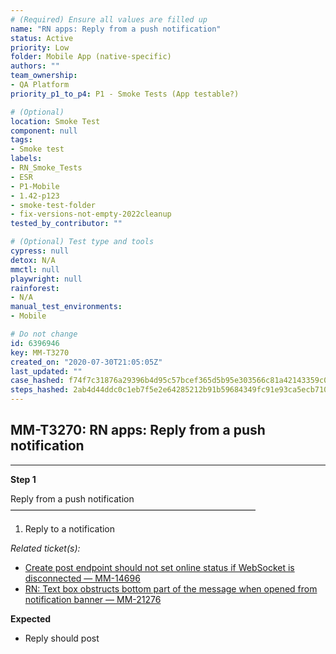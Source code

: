 ```yaml
---
# (Required) Ensure all values are filled up
name: "RN apps: Reply from a push notification"
status: Active
priority: Low
folder: Mobile App (native-specific)
authors: ""
team_ownership: 
- QA Platform
priority_p1_to_p4: P1 - Smoke Tests (App testable?)

# (Optional)
location: Smoke Test
component: null
tags:
- Smoke test
labels: 
- RN_Smoke_Tests
- ESR
- P1-Mobile
- 1.42-p123
- smoke-test-folder
- fix-versions-not-empty-2022cleanup
tested_by_contributor: ""

# (Optional) Test type and tools
cypress: null
detox: N/A
mmctl: null
playwright: null
rainforest: 
- N/A
manual_test_environments:
- Mobile

# Do not change
id: 6396946
key: MM-T3270
created_on: "2020-07-30T21:05:05Z"
last_updated: ""
case_hashed: f74f7c31876a29396b4d95c57bcef365d5b95e303566c81a42143359c00a69c4b948afe179228eb32afe69f6b751414e
steps_hashed: 2ab4d44ddc0c1eb7f5e2e64285212b91b59684349fc91e93ca5ecb710cf0d135d7039a5ccaa07df0b96d7687a7857646
---
```


<!-- (Auto-generated) Based on frontmatter's "key" and "name" -->

## MM-T3270: RN apps: Reply from a push notification

---

**Step 1**

Reply from a push notification\
————————————————————————————

1. Reply to a notification

_Related ticket(s):_

- [Create post endpoint should not set online status if WebSocket is disconnected — MM-14696](https://mattermost.atlassian.net/browse/MM-14696)
- [RN: Text box obstructs bottom part of the message when opened from notification banner — MM-21276](https://mattermost.atlassian.net/browse/MM-21276)

**Expected**

- Reply should post
